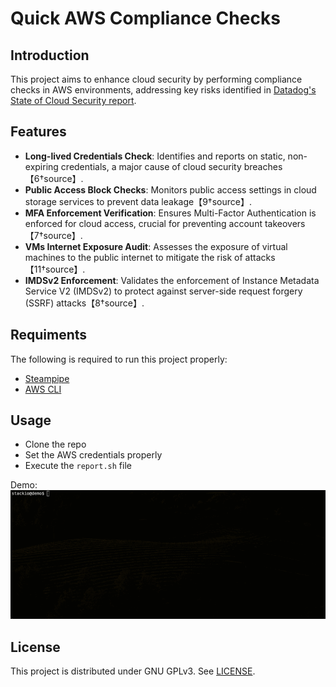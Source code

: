 # Quick AWS Compliance Checks

## Introduction
This project aims to enhance cloud security by performing compliance checks in AWS environments, addressing key risks identified in [Datadog's State of Cloud Security report](https://www.datadoghq.com/state-of-cloud-security/).

## Features
- **Long-lived Credentials Check**: Identifies and reports on static, non-expiring credentials, a major cause of cloud security breaches【6†source】.
- **Public Access Block Checks**: Monitors public access settings in cloud storage services to prevent data leakage【9†source】.
- **MFA Enforcement Verification**: Ensures Multi-Factor Authentication is enforced for cloud access, crucial for preventing account takeovers【7†source】.
- **VMs Internet Exposure Audit**: Assesses the exposure of virtual machines to the public internet to mitigate the risk of attacks【11†source】.
- **IMDSv2 Enforcement**: Validates the enforcement of Instance Metadata Service V2 (IMDSv2) to protect against server-side request forgery (SSRF) attacks【8†source】.

## Requiments
The following is required to run this project properly:
- [Steampipe](https://steampipe.io/downloads)
- [AWS CLI](https://docs.aws.amazon.com/cli/latest/userguide/getting-started-install.html)

## Usage
- Clone the repo
- Set the AWS credentials properly
- Execute the `report.sh` file

Demo:
![](assets/demo.gif)

## License
This project is distributed under GNU GPLv3. See [LICENSE](LICENSE).
